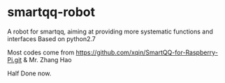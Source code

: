 # smartqq-robot
A robot for smartqq, aiming at providing more systematic functions and interfaces
Based on python2.7

Most codes come from https://github.com/xqin/SmartQQ-for-Raspberry-Pi.git & Mr. Zhang Hao

Half Done now.